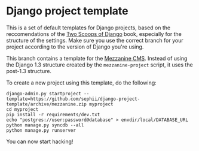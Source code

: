 Django project template
=======================

This is a set of default templates for Django projects, based on the
reccomendations of the [Two Scoops of Django](http://2scoops.org/) book,
especially for the structure of the settings. Make sure you use the correct
branch for your project according to the version of Django you're using.

This branch contains a template for the [Mezzanine
CMS](http://mezzanine.jupo.org/). Instead of using the Django 1.3 structure
created by the `mezzanine-project` script, it uses the post-1.3 structure.

To create a new project using this template, do the following:

    django-admin.py startproject --template=https://github.com/sephii/django-project-template/archive/mezzanine.zip myproject
    cd myproject
    pip install -r requirements/dev.txt
    echo "postgres://user:password@database" > envdir/local/DATABASE_URL
    python manage.py syncdb --all
    python manage.py runserver

You can now start hacking!
